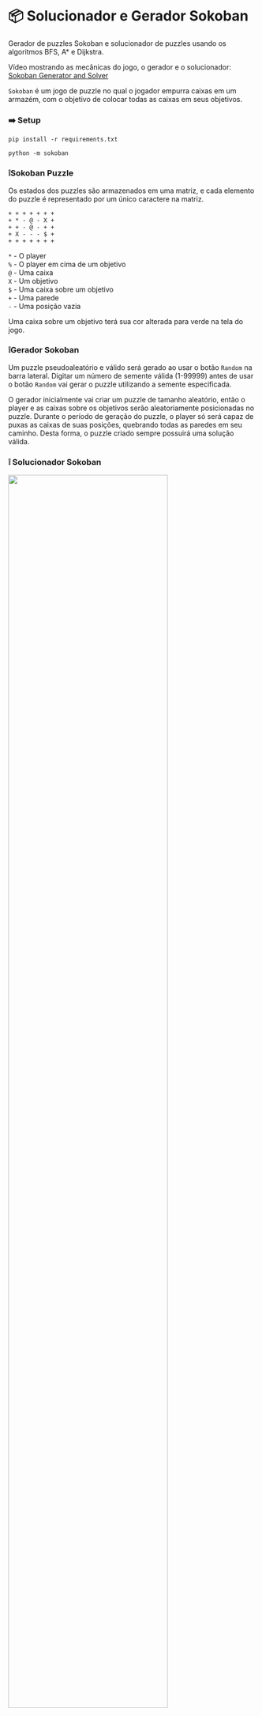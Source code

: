 # 📦 Solucionador e Gerador Sokoban

Gerador de puzzles Sokoban e solucionador de puzzles usando os algoritmos BFS, A* e Dijkstra.

Vídeo mostrando as mecânicas do jogo, o gerador e o solucionador: [Sokoban Generator and Solver](https://www.youtube.com/watch?v=l0BHKkoViII)


`Sokoban` é um jogo de puzzle no qual o jogador empurra caixas em um armazém, com o objetivo de colocar todas as caixas em seus objetivos.


### ➡️ Setup 
```pip install -r requirements.txt```

```python -m sokoban```


### ❕Sokoban Puzzle
Os estados dos puzzles são armazenados em uma matriz, e cada elemento do puzzle é representado por um único caractere na matriz.
```
+ + + + + + +
+ * - @ - X +
+ + - @ - + +
+ X - - - $ +
+ + + + + + +
```
`*` - O player </br>
`%` - O player em cima de um objetivo </br>
`@` - Uma caixa </br>
`X` - Um objetivo </br>
`$` - Uma caixa sobre um objetivo </br>
`+` - Uma parede </br>
`-` - Uma posição vazia </br>

Uma caixa sobre um objetivo terá sua cor alterada para verde na tela do jogo.


### ❕Gerador Sokoban

Um puzzle pseudoaleatório e válido será gerado ao usar o botão `Random` na barra lateral.
Digitar um número de semente válida (1-99999) antes de usar o botão `Random` vai gerar o puzzle utilizando a semente especificada.

O gerador inicialmente vai criar um puzzle de tamanho aleatório, então o player e as caixas sobre os objetivos serão aleatoriamente posicionadas no puzzle.
Durante o período de geração do puzzle, o player só será capaz de puxas as caixas de suas posições, quebrando todas as paredes em seu caminho. Desta forma, o puzzle criado sempre possuirá uma solução válida.


### ❕ Solucionador Sokoban

<img src="https://raw.githubusercontent.com/xbandrade/sokoban-solver-generator/main/img/levelclear.gif" width=80% height=80%>

Os algoritmos de `Busca em largura(BFS)` e `A*` foram usados para implementar os solucionadores de puzzles Sokoban.

O solucionador `BFS` usa uma fila para armazenar os próximos estados do puzzle que ele deve visitar. Um estado que já foi visitado é armazenado em um hashset, então o BFS não vai tentar visitar o mesmo estado duas vezes.

O algoritmo `A*` é similar ao algoritmo BFS, mas ele usa uma fila de prioridade em vez de uma fila simples, priorizando movimentos que possuem mais chances de solucionar o problema.
Este algoritmo faz isso atribuindo custos aos estados do puzzle e aos movimentos do player, punindo o player com custos altos em um movimento ruim e recompensando o player com custos menores por um bom movimento.
Os custos de estado são definidos por funções heurísticas, e este solucionador foi implementado com duas heurísticas diferentes: a função `Distância de Manhattan` e a função de `Dijkstra`.

Todas as três implementações verificam por deadlocks (estados impossíveis de serem solucionados) antes de adicionar um novo estado à fila.


### ❕ Botões e Opções da Interface
- `Restart` Reinicia o nível atual para o estado inicial
- `Seed` Especifica uma semente para ser carregada com o botão `Random`
- `Random` Gera um puzzle pseudoaleatório válido
- `Solve BFS` Soluciona o puzzle atual usando Busca em Largura(BFS)
- `A* Manhattan` Soluciona o puzzle atual usando A* com heurística da Distância de Manhattan
- `Dijkstra` Soluciona o puzzle atual usando A* com heurística da distância de Dijkstra
- `Visualize` Exibe o processo de geração do puzzle e mostra o melhor caminho atual para as soluções
 

### ❕ Testes Unitários
Todos os testes unitários estão armazenados na pasta `/tests`, separados por categorias em classes e arquivos diferentes. Use `pytest` para rodas todos os testes unitários de uma vez.

Mais sobre Sokoban: [Artigo Wikipedia](https://en.wikipedia.org/wiki/Sokoban)
